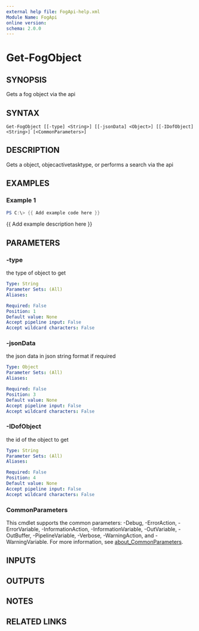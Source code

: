 ```yaml
---
external help file: FogApi-help.xml
Module Name: FogApi
online version:
schema: 2.0.0
---
```


# Get-FogObject

## SYNOPSIS
Gets a fog object via the api

## SYNTAX

```
Get-FogObject [[-type] <String>] [[-jsonData] <Object>] [[-IDofObject] <String>] [<CommonParameters>]
```

## DESCRIPTION
Gets a object, objecactivetasktype, or performs a search via the api

## EXAMPLES

### Example 1
```powershell
PS C:\> {{ Add example code here }}
```

{{ Add example description here }}

## PARAMETERS

### -type
the type of object to get

```yaml
Type: String
Parameter Sets: (All)
Aliases:

Required: False
Position: 1
Default value: None
Accept pipeline input: False
Accept wildcard characters: False
```

### -jsonData
the json data in json string format if required

```yaml
Type: Object
Parameter Sets: (All)
Aliases:

Required: False
Position: 3
Default value: None
Accept pipeline input: False
Accept wildcard characters: False
```

### -IDofObject
the id of the object to get

```yaml
Type: String
Parameter Sets: (All)
Aliases:

Required: False
Position: 4
Default value: None
Accept pipeline input: False
Accept wildcard characters: False
```

### CommonParameters
This cmdlet supports the common parameters: -Debug, -ErrorAction, -ErrorVariable, -InformationAction, -InformationVariable, -OutVariable, -OutBuffer, -PipelineVariable, -Verbose, -WarningAction, and -WarningVariable. For more information, see [about_CommonParameters](http://go.microsoft.com/fwlink/?LinkID=113216).

## INPUTS

## OUTPUTS

## NOTES

## RELATED LINKS
